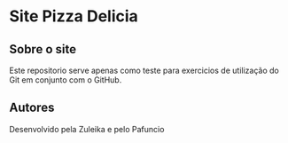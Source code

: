 # Site Pizza Delicia

## Sobre o site

Este repositorio serve apenas como teste para exercicios de
utilização do Git em conjunto com o GitHub.

## Autores


Desenvolvido pela Zuleika e pelo Pafuncio